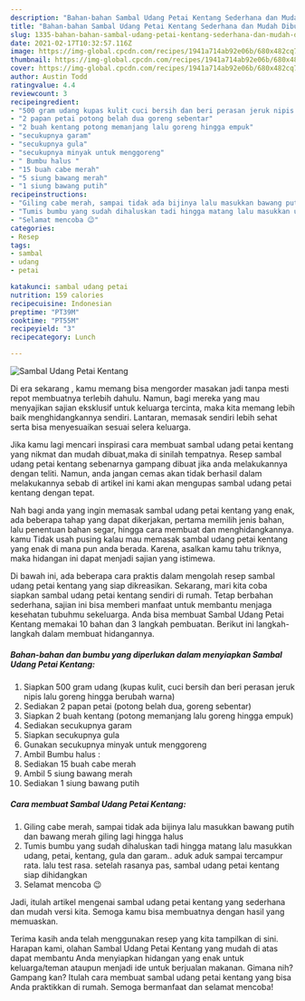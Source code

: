 ```yaml
---
description: "Bahan-bahan Sambal Udang Petai Kentang Sederhana dan Mudah Dibuat"
title: "Bahan-bahan Sambal Udang Petai Kentang Sederhana dan Mudah Dibuat"
slug: 1335-bahan-bahan-sambal-udang-petai-kentang-sederhana-dan-mudah-dibuat
date: 2021-02-17T10:32:57.116Z
image: https://img-global.cpcdn.com/recipes/1941a714ab92e06b/680x482cq70/sambal-udang-petai-kentang-foto-resep-utama.jpg
thumbnail: https://img-global.cpcdn.com/recipes/1941a714ab92e06b/680x482cq70/sambal-udang-petai-kentang-foto-resep-utama.jpg
cover: https://img-global.cpcdn.com/recipes/1941a714ab92e06b/680x482cq70/sambal-udang-petai-kentang-foto-resep-utama.jpg
author: Austin Todd
ratingvalue: 4.4
reviewcount: 3
recipeingredient:
- "500 gram udang kupas kulit cuci bersih dan beri perasan jeruk nipis lalu goreng hingga berubah warna"
- "2 papan petai potong belah dua goreng sebentar"
- "2 buah kentang potong memanjang lalu goreng hingga empuk"
- "secukupnya garam"
- "secukupnya gula"
- "secukupnya minyak untuk menggoreng"
- " Bumbu halus "
- "15 buah cabe merah"
- "5 siung bawang merah"
- "1 siung bawang putih"
recipeinstructions:
- "Giling cabe merah, sampai tidak ada bijinya lalu masukkan bawang putih dan bawang merah giling lagi hingga halus"
- "Tumis bumbu yang sudah dihaluskan tadi hingga matang lalu masukkan udang, petai, kentang, gula dan garam.. aduk aduk sampai tercampur rata. lalu test rasa. setelah rasanya pas, sambal udang petai kentang siap dihidangkan"
- "Selamat mencoba 😉"
categories:
- Resep
tags:
- sambal
- udang
- petai

katakunci: sambal udang petai 
nutrition: 159 calories
recipecuisine: Indonesian
preptime: "PT39M"
cooktime: "PT55M"
recipeyield: "3"
recipecategory: Lunch

---
```



![Sambal Udang Petai Kentang](https://img-global.cpcdn.com/recipes/1941a714ab92e06b/680x482cq70/sambal-udang-petai-kentang-foto-resep-utama.jpg)

Di era  sekarang , kamu memang bisa mengorder masakan jadi tanpa mesti repot membuatnya terlebih dahulu. Namun, bagi mereka yang mau menyajikan sajian eksklusif untuk keluarga tercinta, maka kita memang lebih baik menghidangkannya sendiri. Lantaran, memasak sendiri lebih sehat serta bisa menyesuaikan sesuai selera keluarga.

Jika kamu lagi mencari inspirasi cara membuat sambal udang petai kentang yang nikmat dan mudah dibuat,maka di sinilah tempatnya. Resep sambal udang petai kentang  sebenarnya gampang dibuat jika anda melakukannya dengan teliti. Namun, anda jangan cemas akan tidak berhasil dalam melakukannya 
sebab di artikel ini kami akan mengupas sambal udang petai kentang dengan tepat.  



Nah bagi anda yang ingin memasak sambal udang petai kentang yang enak, ada beberapa tahap yang dapat dikerjakan, pertama memilih jenis bahan, lalu penentuan bahan segar, hingga cara membuat dan menghidangkannya. kamu Tidak usah pusing kalau mau memasak sambal udang petai kentang yang enak di mana pun anda berada. Karena, asalkan kamu  tahu triknya, maka hidangan ini dapat menjadi sajian yang istimewa.

Di bawah ini, ada beberapa cara praktis  dalam mengolah resep sambal udang petai kentang yang siap dikreasikan. Sekarang, mari kita coba siapkan sambal udang petai kentang sendiri di rumah. Tetap berbahan sederhana, sajian ini bisa memberi manfaat untuk membantu menjaga kesehatan tubuhmu sekeluarga. Anda bisa membuat Sambal Udang Petai Kentang memakai 10 bahan dan 3 langkah pembuatan. Berikut ini langkah-langkah dalam membuat hidangannya.

<!--inarticleads1-->

##### Bahan-bahan dan bumbu yang diperlukan dalam menyiapkan Sambal Udang Petai Kentang:

1. Siapkan 500 gram udang (kupas kulit, cuci bersih dan beri perasan jeruk nipis lalu goreng hingga berubah warna)
1. Sediakan 2 papan petai (potong belah dua, goreng sebentar)
1. Siapkan 2 buah kentang (potong memanjang lalu goreng hingga empuk)
1. Sediakan secukupnya garam
1. Siapkan secukupnya gula
1. Gunakan secukupnya minyak untuk menggoreng
1. Ambil  Bumbu halus :
1. Sediakan 15 buah cabe merah
1. Ambil 5 siung bawang merah
1. Sediakan 1 siung bawang putih




<!--inarticleads2-->

##### Cara membuat Sambal Udang Petai Kentang:

1. Giling cabe merah, sampai tidak ada bijinya lalu masukkan bawang putih dan bawang merah giling lagi hingga halus
1. Tumis bumbu yang sudah dihaluskan tadi hingga matang lalu masukkan udang, petai, kentang, gula dan garam.. aduk aduk sampai tercampur rata. lalu test rasa. setelah rasanya pas, sambal udang petai kentang siap dihidangkan
1. Selamat mencoba 😉




Jadi, itulah artikel mengenai  sambal udang petai kentang  yang sederhana dan mudah versi kita. Semoga kamu bisa membuatnya dengan hasil yang memuaskan. 

Terima kasih anda telah menggunakan resep yang kita tampilkan di sini. Harapan kami, olahan  Sambal Udang Petai Kentang yang mudah di atas dapat membantu Anda menyiapkan hidangan yang enak untuk keluarga/teman ataupun menjadi ide untuk berjualan makanan. Gimana nih? Gampang kan? Itulah cara membuat sambal udang petai kentang yang bisa Anda praktikkan di rumah. Semoga bermanfaat dan selamat mencoba!

